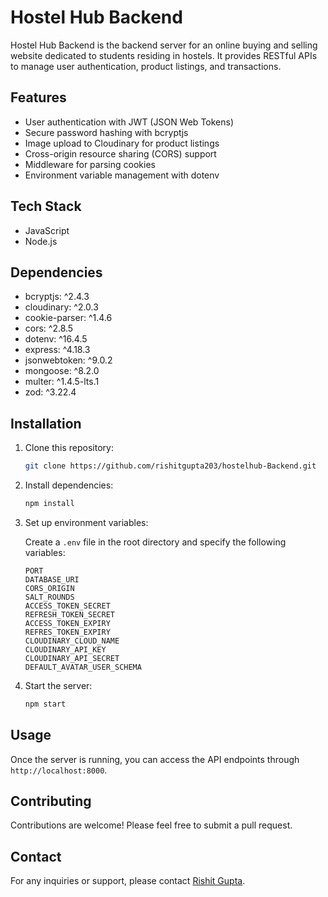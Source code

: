 # Hostel Hub Backend

Hostel Hub Backend is the backend server for an online buying and selling website dedicated to students residing in hostels. It provides RESTful APIs to manage user authentication, product listings, and transactions.

## Features

- User authentication with JWT (JSON Web Tokens)
- Secure password hashing with bcryptjs
- Image upload to Cloudinary for product listings
- Cross-origin resource sharing (CORS) support
- Middleware for parsing cookies
- Environment variable management with dotenv

## Tech Stack

- JavaScript
- Node.js

## Dependencies

- bcryptjs: ^2.4.3
- cloudinary: ^2.0.3
- cookie-parser: ^1.4.6
- cors: ^2.8.5
- dotenv: ^16.4.5
- express: ^4.18.3
- jsonwebtoken: ^9.0.2
- mongoose: ^8.2.0
- multer: ^1.4.5-lts.1
- zod: ^3.22.4

## Installation

1. Clone this repository:

    ```bash
    git clone https://github.com/rishitgupta203/hostelhub-Backend.git
    ```

2. Install dependencies:

    ```bash
    npm install
    ```

3. Set up environment variables:

    Create a `.env` file in the root directory and specify the following variables:

    ```plaintext
    PORT
    DATABASE_URI
    CORS_ORIGIN
    SALT_ROUNDS
    ACCESS_TOKEN_SECRET
    REFRESH_TOKEN_SECRET
    ACCESS_TOKEN_EXPIRY
    REFRES_TOKEN_EXPIRY
    CLOUDINARY_CLOUD_NAME
    CLOUDINARY_API_KEY
    CLOUDINARY_API_SECRET
    DEFAULT_AVATAR_USER_SCHEMA
    ```

4. Start the server:

    ```bash
    npm start
    ```

## Usage

Once the server is running, you can access the API endpoints through `http://localhost:8000`.

## Contributing

Contributions are welcome! Please feel free to submit a pull request.

## Contact

For any inquiries or support, please contact [Rishit Gupta](https://github.com/{rishitgupta203}).